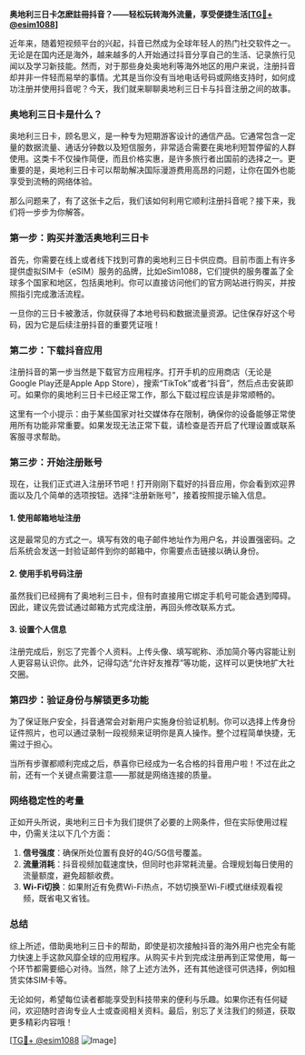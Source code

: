 **奥地利三日卡怎麽註冊抖音？——轻松玩转海外流量，享受便捷生活[[TG💪+ @esim1088](https://t.me/s/esim1088)]**

近年来，随着短视频平台的兴起，抖音已然成为全球年轻人的热门社交软件之一。无论是在国内还是海外，越来越多的人开始通过抖音分享自己的生活、记录旅行见闻以及学习新技能。然而，对于那些身处奥地利等海外地区的用户来说，注册抖音却并非一件轻而易举的事情。尤其是当你没有当地电话号码或网络支持时，如何成功注册并使用抖音呢？今天，我们就来聊聊奥地利三日卡与抖音注册之间的故事。

### 奥地利三日卡是什么？

奥地利三日卡，顾名思义，是一种专为短期游客设计的通信产品。它通常包含一定量的数据流量、通话分钟数以及短信服务，非常适合需要在奥地利短暂停留的人群使用。这类卡不仅操作简便，而且价格实惠，是许多旅行者出国前的选择之一。更重要的是，奥地利三日卡可以帮助解决国际漫游费用高昂的问题，让你在国外也能享受到流畅的网络体验。

那么问题来了，有了这张卡之后，我们该如何利用它顺利注册抖音呢？接下来，我们将一步步为你解答。

### 第一步：购买并激活奥地利三日卡

首先，你需要在线上或者线下找到可靠的奥地利三日卡供应商。目前市面上有许多提供虚拟SIM卡（eSIM）服务的品牌，比如eSim1088，它们提供的服务覆盖了全球多个国家和地区，包括奥地利。你可以直接访问他们的官方网站进行购买，并按照指引完成激活流程。

一旦你的三日卡被激活，你就获得了本地号码和数据流量资源。记住保存好这个号码，因为它是后续注册抖音的重要凭证哦！

### 第二步：下载抖音应用

注册抖音的第一步当然是下载官方应用程序。打开手机的应用商店（无论是Google Play还是Apple App Store），搜索“TikTok”或者“抖音”，然后点击安装即可。如果你的奥地利三日卡已经正常工作，那么下载过程应该是非常顺畅的。

这里有一个小提示：由于某些国家对社交媒体存在限制，确保你的设备能够正常使用所有功能非常重要。如果发现无法正常下载，请检查是否开启了代理设置或联系客服寻求帮助。

### 第三步：开始注册账号

现在，让我们正式进入注册环节吧！打开刚刚下载好的抖音应用，你会看到欢迎界面以及几个简单的选项按钮。选择“注册新账号”，接着按照提示输入信息。

#### 1. 使用邮箱地址注册
这是最常见的方式之一。填写有效的电子邮件地址作为用户名，并设置强密码。之后系统会发送一封验证邮件到你的邮箱中，你需要点击链接以确认身份。

#### 2. 使用手机号码注册
虽然我们已经拥有了奥地利三日卡，但有时直接用它绑定手机号可能会遇到障碍。因此，建议先尝试通过邮箱方式完成注册，再回头修改联系方式。

#### 3. 设置个人信息
注册完成后，别忘了完善个人资料。上传头像、填写昵称、添加简介等内容能让别人更容易认识你。此外，记得勾选“允许好友推荐”等功能，这样可以更快地扩大社交圈。

### 第四步：验证身份与解锁更多功能

为了保证账户安全，抖音通常会对新用户实施身份验证机制。你可以选择上传身份证件照片，也可以通过录制一段视频来证明你是真人操作。整个过程简单快捷，无需过于担心。

当所有步骤都顺利完成之后，恭喜你已经成为一名合格的抖音用户啦！不过在此之前，还有一个关键点需要注意——那就是网络连接的质量。

### 网络稳定性的考量

正如开头所说，奥地利三日卡为我们提供了必要的上网条件，但在实际使用过程中，仍需关注以下几个方面：

1. **信号强度**：确保所处位置有良好的4G/5G信号覆盖。
2. **流量消耗**：抖音视频加载速度快，但同时也非常耗流量。合理规划每日使用的流量额度，避免超额收费。
3. **Wi-Fi切换**：如果附近有免费Wi-Fi热点，不妨切换至Wi-Fi模式继续观看视频，既省电又省钱。

### 总结

综上所述，借助奥地利三日卡的帮助，即使是初次接触抖音的海外用户也完全有能力快速上手这款风靡全球的应用程序。从购买卡片到完成注册再到正常使用，每一个环节都需要细心对待。当然，除了上述方法外，还有其他途径可供选择，例如租赁实体SIM卡等。

无论如何，希望每位读者都能享受到科技带来的便利与乐趣。如果你还有任何疑问，欢迎随时咨询专业人士或查阅相关资料。最后，别忘了关注我们的频道，获取更多精彩内容哦！

[[TG💪+ @esim1088](https://t.me/s/esim1088) ![Image](https://i.postimg.cc/4NQfJmqS/Snipaste-2025-05-13-00-14-12.png)]